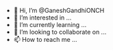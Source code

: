 - 👋 Hi, I’m @GaneshGandhiONCH
- 👀 I’m interested in ...
- 🌱 I’m currently learning ...
- 💞️ I’m looking to collaborate on ...
- 📫 How to reach me ...

<!---
GaneshGandhiONCH/GaneshGandhiONCH is a ✨ special ✨ repository because its `README.md` (this file) appears on your GitHub profile.
You can click the Preview link to take a look at your changes.
--->
